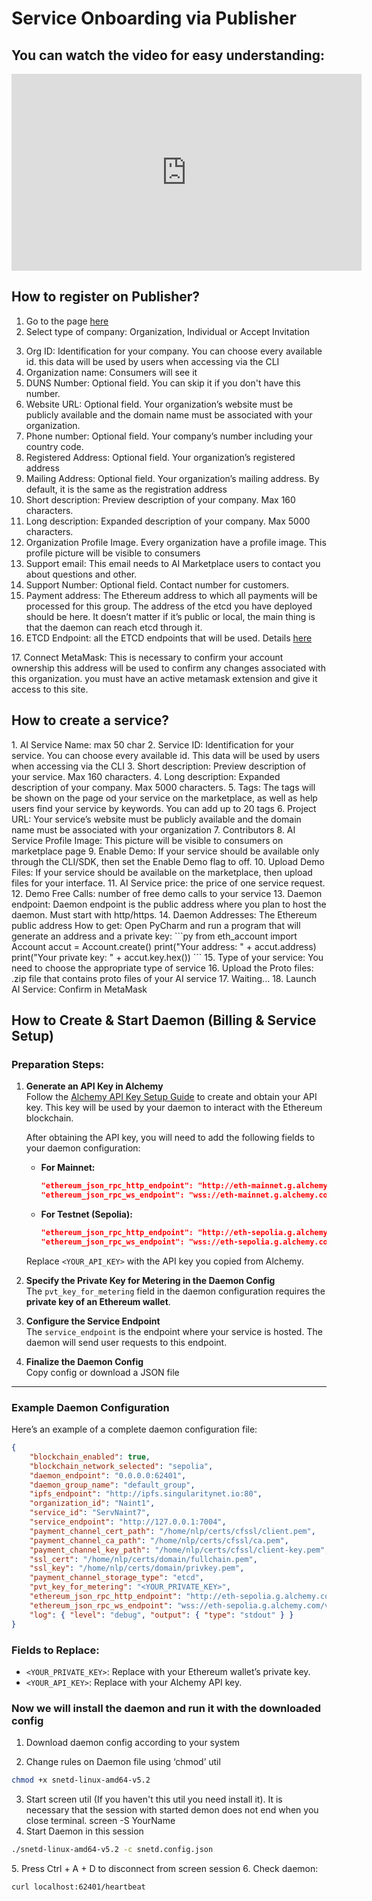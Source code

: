 # Service Onboarding via Publisher

## You can watch the video for easy understanding:

<iframe width="560" height="315" src="https://www.youtube.com/embed/8AtkPUYLy8g?si=cEpyujqdisaS35Xg" title="YouTube video player" frameborder="0" allow="accelerometer; autoplay; clipboard-write; encrypted-media; gyroscope; picture-in-picture; web-share" referrerpolicy="strict-origin-when-cross-origin" allowfullscreen></iframe>

## How to register on Publisher?

1. Go to the page [here](https://publisher.singularitynet.io/)
2. Select type of company: Organization, Individual or Accept Invitation

<ImageViewer src="/assets/images/products/AIMarketplace/publisher/RegistrationOfOrganization.webp" alt="TRegistration"/>

3. Org ID: Identification for your company. You can choose every available id. this data will be used by users when accessing via the CLI
4. Organization name: Consumers will see it
5. DUNS Number: Optional field. You can skip it if you don't have this number.
6. Website URL: Optional field. Your organization’s website must be publicly available and the domain name must be associated with your organization.
7. Phone number: Optional field. Your company’s number including your country code.
8. Registered Address: Optional field. Your organization’s registered address
9. Mailing Address: Optional field. Your organization’s mailing address. By default, it is the same as the registration address
   <ImageViewer src="/assets/images/products/AIMarketplace/publisher/DescriptionOfOrganization.webp" alt="Description"/>
10. Short description: Preview description of your company. Max 160 characters.
11. Long description: Expanded description of your company. Max 5000 characters.
12. Organization Profile Image. Every organization have a profile image. This profile picture will be visible to consumers
13. Support email: This email needs to AI Marketplace users to contact you about questions and other.
14. Support Number: Optional field. Contact number for customers.
    <ImageViewer src="/assets/images/products/AIMarketplace/publisher/PaymentAddress.webp" alt="Payment"/>
15. Payment address: The Ethereum address to which all payments will be processed for this group. The address of the etcd you have deployed should be here. It doesn’t matter if it’s public or local, the main thing is that the daemon can reach etcd through it.
16. ETCD Endpoint: all the ETCD endpoints that will be used. Details [here](/docs/products/DecentralizedAIPlatform/UsedTechnologies/etcd/)

<ImageViewer src="/assets/images/products/AIMarketplace/publisher/PublishOrganizationToBlockchain.webp" alt="Publishing Organization to Blockchain"/>
17. Connect MetaMask: This is necessary to confirm your account ownership this address will be used to confirm any changes associated with this organization. you must have an active metamask extension and give it access to this site.
<ImageViewer src="/assets/images/products/AIMarketplace/publisher/MetamaskConfirmation.webp" alt="Publishing Organization to Blockchain"/>

## How to create a service?

<ImageViewer src="/assets/images/products/AIMarketplace/publisher/CreatingNewService.webp" alt="Creating New Service"/>
1. AI Service Name: max 50 char
2. Service ID: Identification for your service. You can choose every available id. This data will be used by users when accessing via the CLI
3. Short description: Preview description of your service. Max 160 characters.
4. Long description: Expanded description of your company. Max 5000 characters.

<ImageViewer src="/assets/images/products/AIMarketplace/publisher/AIServiceProfileInformation.webp" alt="Publishing Organization to Blockchain"/>
5. Tags: The tags will be shown on the page od your service on the marketplace, as well as help users find your service by keywords. You can add up to 20 tags
6. Project URL: Your service’s website must be publicly available and the domain name must be associated with your organization
7. Contributors
8. AI Service Profile Image: This picture will be visible to consumers on marketplace page

<ImageViewer src="/assets/images/products/AIMarketplace/publisher/ServiceTags.webp" alt="Creating New Service"/>
9. Enable Demo: If your service should be available only through the CLI/SDK, then set the Enable Demo flag to off.
10. Upload Demo Files: If your service should be available on the marketplace, then upload files for your interface.
11. AI Service price: the price of one service request.
12. Demo Free Calls: number of free demo calls to your service
13. Daemon endpoint: Daemon endpoint is the public address where you plan to host the daemon. Must start with http/https.
14. Daemon Addresses: The Ethereum public address
<ImageViewer src="/assets/images/products/AIMarketplace/publisher/PublishOrganizationToBlockchain.webp" alt="Price"/>
How to get: Open PyCharm and run a program that will generate an address and a private key:
```py
from eth_account import Account
accut = Account.create()
print("Your address: " + accut.address)
print("Your private key: " + accut.key.hex())
```
15. Type of your service: You need to choose the appropriate type of service
16. Upload the Proto files: .zip file that contains proto files of your AI service
<ImageViewer src="/assets/images/products/AIMarketplace/publisher/UploadingTheProtoFiles.webp" alt="Proto"/>
17. Waiting...
18. Launch AI Service: Confirm in MetaMask
<ImageViewer src="/assets/images/products/AIMarketplace/publisher/MetamaskConfirmation.webp" alt="Proto"/>

## How to Create & Start Daemon (Billing & Service Setup)

### Preparation Steps:

1. **Generate an API Key in Alchemy**  
   Follow the [Alchemy API Key Setup Guide](/docs/products/DecentralizedAIPlatform/Daemon/alchemy-api/) to create and obtain your API key. This key will be used by your daemon to interact with the Ethereum blockchain.

   After obtaining the API key, you will need to add the following fields to your daemon configuration:

   - **For Mainnet:**  
     ```json
     "ethereum_json_rpc_http_endpoint": "http://eth-mainnet.g.alchemy.com/v2/<YOUR_API_KEY>",
     "ethereum_json_rpc_ws_endpoint": "wss://eth-mainnet.g.alchemy.com/v2/<YOUR_API_KEY>"
     ```

   - **For Testnet (Sepolia):**  
     ```json
     "ethereum_json_rpc_http_endpoint": "http://eth-sepolia.g.alchemy.com/v2/<YOUR_API_KEY>",
     "ethereum_json_rpc_ws_endpoint": "wss://eth-sepolia.g.alchemy.com/v2/<YOUR_API_KEY>"
     ```

   Replace `<YOUR_API_KEY>` with the API key you copied from Alchemy.

2. **Specify the Private Key for Metering in the Daemon Config**  
   The `pvt_key_for_metering` field in the daemon configuration requires the **private key of an Ethereum wallet**.  

3. **Configure the Service Endpoint**  
   The `service_endpoint` is the endpoint where your service is hosted. The daemon will send user requests to this endpoint.

4. **Finalize the Daemon Config**  
   Copy config or download a JSON file
<ImageViewer src="/assets/images/products/AIMarketplace/publisher/CreatingDaemonConfig.webp" alt="DaemonConfig"/>


---

### Example Daemon Configuration

Here’s an example of a complete daemon configuration file:

```json
{
    "blockchain_enabled": true,
    "blockchain_network_selected": "sepolia",
    "daemon_endpoint": "0.0.0.0:62401",
    "daemon_group_name": "default_group",
    "ipfs_endpoint": "http://ipfs.singularitynet.io:80",
    "organization_id": "Naint1",
    "service_id": "ServNaint7",
    "service_endpoint": "http://127.0.0.1:7004",
    "payment_channel_cert_path": "/home/nlp/certs/cfssl/client.pem",
    "payment_channel_ca_path": "/home/nlp/certs/cfssl/ca.pem",
    "payment_channel_key_path": "/home/nlp/certs/cfssl/client-key.pem",
    "ssl_cert": "/home/nlp/certs/domain/fullchain.pem",
    "ssl_key": "/home/nlp/certs/domain/privkey.pem",
    "payment_channel_storage_type": "etcd",
    "pvt_key_for_metering": "<YOUR_PRIVATE_KEY>",
    "ethereum_json_rpc_http_endpoint": "http://eth-sepolia.g.alchemy.com/v2/<YOUR_API_KEY>",
    "ethereum_json_rpc_ws_endpoint": "wss://eth-sepolia.g.alchemy.com/v2/<YOUR_API_KEY>",
    "log": { "level": "debug", "output": { "type": "stdout" } }
}
```

### Fields to Replace:
- `<YOUR_PRIVATE_KEY>`: Replace with your Ethereum wallet’s private key.
- `<YOUR_API_KEY>`: Replace with your Alchemy API key.

### Now we will install the daemon and run it with the downloaded config

1. Download daemon config according to your system
   <ImageViewer src="/assets/images/products/AIMarketplace/publisher/DownloadDaemon.webp" alt="Download Daemon"/>

2. Change rules on Daemon file using ‘chmod’ util

```sh
chmod +x snetd-linux-amd64-v5.2
```

3. Start screen util (If you haven't this util you need install it). It is necessary that the session with started demon does not end when you close terminal.
   screen -S YourName
   <ImageViewer src="/assets/images/products/AIMarketplace/publisher/ChmodAndScreenCommands.webp" alt="Screen"/>
4. Start Daemon in this session

```sh
./snetd-linux-amd64-v5.2 -c snetd.config.json
```

   <ImageViewer src="/assets/images/products/AIMarketplace/publisher/ConfigPowershell.webp" alt=" Config"/>
5. Press Ctrl + A + D to disconnect from screen session
6. Check daemon:

```sh
curl localhost:62401/heartbeat
```

